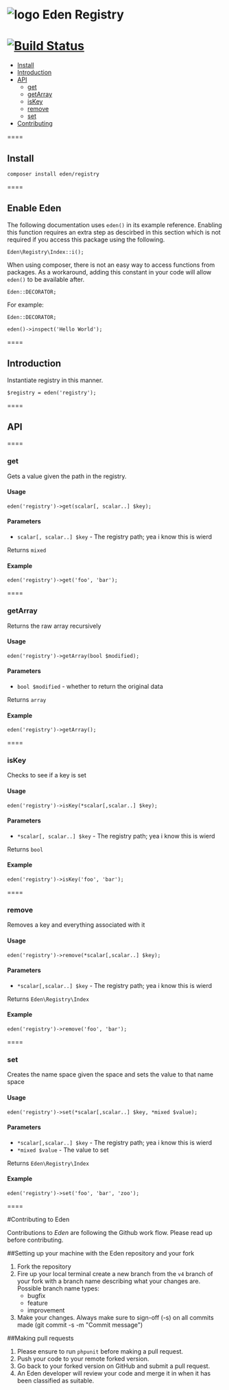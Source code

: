 ![logo](http://eden.openovate.com/assets/images/cloud-social.png) Eden Registry
====
[![Build Status](https://api.travis-ci.org/Eden-PHP/Registry.svg)](https://travis-ci.org/Eden-PHP/Registry)
====

 - [Install](#install)
 - [Introduction](#intro)
 - [API](#api)
    - [get](#get)
    - [getArray](#getArray)
    - [isKey](#isKey)
    - [remove](#remove)
    - [set](#set)
 - [Contributing](#contributing)

====

<a name="install"></a>
## Install

`composer install eden/registry`

====

## Enable Eden

The following documentation uses `eden()` in its example reference. Enabling this function requires an extra step as descirbed in this section which is not required if you access this package using the following.

```
Eden\Registry\Index::i();
```

When using composer, there is not an easy way to access functions from packages. As a workaround, adding this constant in your code will allow `eden()` to be available after. 

```
Eden::DECORATOR;
```

For example:

```
Eden::DECORATOR;

eden()->inspect('Hello World');
```

====

<a name="intro"></a>
## Introduction

Instantiate registry in this manner.

```
$registry = eden('registry');
```

====

<a name="api"></a>
## API

==== 

<a name="get"></a>

### get

Gets a value given the path in the registry. 

#### Usage

```
eden('registry')->get(scalar[, scalar..] $key);
```

#### Parameters

 - `scalar[, scalar..] $key` - The registry path; yea i know this is wierd

Returns `mixed`

#### Example

```
eden('registry')->get('foo', 'bar');
```

==== 

<a name="getArray"></a>

### getArray

Returns the raw array recursively 

#### Usage

```
eden('registry')->getArray(bool $modified);
```

#### Parameters

 - `bool $modified` - whether to return the original data

Returns `array`

#### Example

```
eden('registry')->getArray();
```

==== 

<a name="isKey"></a>

### isKey

Checks to see if a key is set 

#### Usage

```
eden('registry')->isKey(*scalar[,scalar..] $key);
```

#### Parameters

 - `*scalar[, scalar..] $key` - The registry path; yea i know this is wierd

Returns `bool`

#### Example

```
eden('registry')->isKey('foo', 'bar');
```

==== 

<a name="remove"></a>

### remove

Removes a key and everything associated with it 

#### Usage

```
eden('registry')->remove(*scalar[,scalar..] $key);
```

#### Parameters

 - `*scalar[,scalar..] $key` - The registry path; yea i know this is wierd

Returns `Eden\Registry\Index`

#### Example

```
eden('registry')->remove('foo', 'bar');
```

==== 

<a name="set"></a>

### set

Creates the name space given the space and sets the value to that name space 

#### Usage

```
eden('registry')->set(*scalar[,scalar..] $key, *mixed $value);
```

#### Parameters

 - `*scalar[,scalar..] $key` - The registry path; yea i know this is wierd
 - `*mixed $value` - The value to set

Returns `Eden\Registry\Index`

#### Example

```
eden('registry')->set('foo', 'bar', 'zoo');
```

==== 

<a name="contributing"></a>
#Contributing to Eden

Contributions to *Eden* are following the Github work flow. Please read up before contributing.

##Setting up your machine with the Eden repository and your fork

1. Fork the repository
2. Fire up your local terminal create a new branch from the `v4` branch of your 
fork with a branch name describing what your changes are. 
 Possible branch name types:
    - bugfix
    - feature
    - improvement
3. Make your changes. Always make sure to sign-off (-s) on all commits made (git commit -s -m "Commit message")

##Making pull requests

1. Please ensure to run `phpunit` before making a pull request.
2. Push your code to your remote forked version.
3. Go back to your forked version on GitHub and submit a pull request.
4. An Eden developer will review your code and merge it in when it has been classified as suitable.